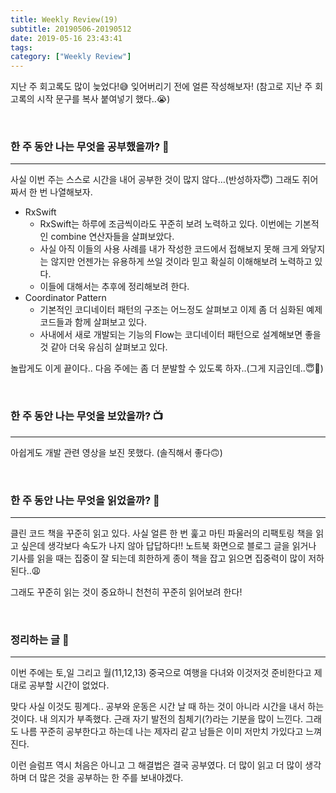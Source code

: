 ```yaml
---
title: Weekly Review(19)
subtitle: 20190506-20190512
date: 2019-05-16 23:43:41
tags:
category: ["Weekly Review"]
---
```


지난 주 회고록도 많이 늦었다!😅 잊어버리기 전에 얼른 작성해보자! (참고로 지난 주 회고록의 시작 문구를 복사 붙여넣기 했다..😭)

</br>

### 한 주 동안 나는 무엇을 공부했을까? 📝

---

사실 이번 주는 스스로 시간을 내어 공부한 것이 많지 않다…(반성하자😇) 그래도 쥐어짜서 한 번 나열해보자.

- RxSwift
  - RxSwift는 하루에 조금씩이라도 꾸준히 보려 노력하고 있다. 이번에는 기본적인 combine 연산자들을 살펴보았다. 
  - 사실 아직 이들의 사용 사례를 내가 작성한 코드에서 접해보지 못해 크게 와닿지는 않지만 언젠가는 유용하게 쓰일 것이라 믿고 확실히 이해해보려 노력하고 있다.
  - 이들에 대해서는 추후에 정리해보려 한다.
- Coordinator Pattern
  - 기본적인 코디네이터 패턴의 구조는 어느정도 살펴보고 이제 좀 더 심화된 예제 코드들과 함께 살펴보고 있다. 
  - 사내에서 새로 개발되는 기능의 Flow는 코디네이터 패턴으로 설계해보면 좋을 것 같아 더욱 유심히 살펴보고 있다. 



놀랍게도 이게 끝이다.. 다음 주에는 좀 더 분발할 수 있도록 하자..(그게 지금인데..😇🔫)

</br>

### 한 주 동안 나는 무엇을 보았을까? 📺

---

아쉽게도 개발 관련 영상을 보진 못했다. (솔직해서 좋다🙃)

</br>

### 한 주 동안 나는 무엇을 읽었을까? 📖

---

클린 코드 책을 꾸준히 읽고 있다. 사실 얼른 한 번 훑고 마틴 파울러의 리팩토링 책을 읽고 싶은데 생각보다 속도가 나지 않아 답답하다!! 노트북 화면으로 블로그 글을 읽거나 기사를 읽을 때는 집중이 잘 되는데 희한하게 종이 책을 잡고 읽으면 집중력이 많이 저하된다..😩

그래도 꾸준히 읽는 것이 중요하니 천천히 꾸준히 읽어보려 한다!

</br>

### 정리하는 글 🧐

---

이번 주에는 토,일 그리고 월(11,12,13) 중국으로 여행을 다녀와 이것저것 준비한다고 제대로 공부할 시간이 없었다. 

맞다 사실 이것도 핑계다.. 공부와 운동은 시간 날 때 하는 것이 아니라 시간을 내서 하는 것이다. 내 의지가 부족했다. 근래 자기 발전의 침체기(?)라는 기분을 많이 느낀다. 그래도 나름 꾸준히 공부한다고 하는데 나는 제자리 같고 남들은 이미 저만치 가있다고 느껴진다.

이런 슬럼프 역시 처음은 아니고 그 해결법은 결국 공부였다. 더 많이 읽고 더 많이 생각하며 더 많은 것을 공부하는 한 주를 보내야겠다.